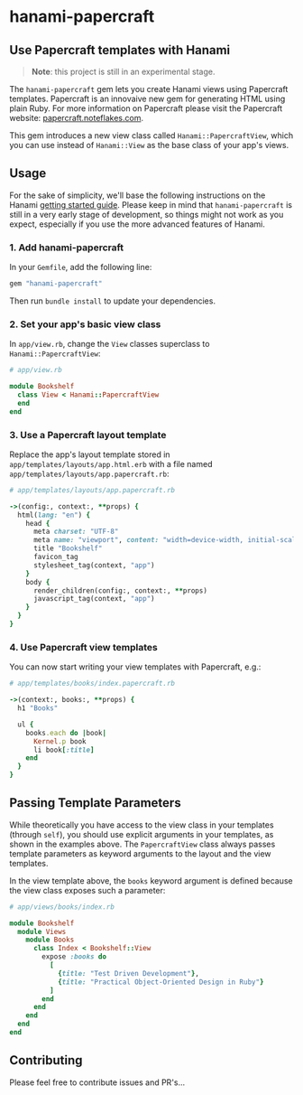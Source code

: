# hanami-papercraft

## Use Papercraft templates with Hanami

> **Note**: this project is still in an experimental stage.

The `hanami-papercraft` gem lets you create Hanami views using Papercraft
templates. Papercraft is an innovaive new gem for generating HTML using plain
Ruby. For more information on Papercraft please visit the Papercraft website:
[papercraft.noteflakes.com](https://papercraft.noteflakes.com).

This gem introduces a new view class called `Hanami::PapercraftView`, which you
can use instead of `Hanami::View` as the base class of your app's views.

## Usage

For the sake of simplicity, we'll base the following instructions on the Hanami
[getting started
guide](https://guides.hanamirb.org/v2.3/introduction/building-a-web-app/).
Please keep in mind that `hanami-papercraft` is still in a very early stage of
development, so things might not work as you expect, especially if you use the
more advanced features of Hanami.

### 1. Add hanami-papercraft

In your `Gemfile`, add the following line:

```ruby
gem "hanami-papercraft"
```

Then run `bundle install` to update your dependencies.

### 2. Set your app's basic view class 

In `app/view.rb`, change the `View` classes superclass to `Hanami::PapercraftView`:

```ruby
# app/view.rb

module Bookshelf
  class View < Hanami::PapercraftView
  end
end
```

### 3. Use a Papercraft layout template

Replace the app's layout template stored in `app/templates/layouts/app.html.erb`
with a file named `app/templates/layouts/app.papercraft.rb`:

```ruby
# app/templates/layouts/app.papercraft.rb

->(config:, context:, **props) {
  html(lang: "en") {
    head {
      meta charset: "UTF-8"
      meta name: "viewport", content: "width=device-width, initial-scale=1.0"
      title "Bookshelf"
      favicon_tag
      stylesheet_tag(context, "app")
    }
    body {
      render_children(config:, context:, **props)
      javascript_tag(context, "app")
    }
  }
}
```

### 4. Use Papercraft view templates

You can now start writing your view templates with Papercraft, e.g.:

```ruby
# app/templates/books/index.papercraft.rb

->(context:, books:, **props) {
  h1 "Books"

  ul {
    books.each do |book|
      Kernel.p book
      li book[:title]
    end
  }
}

```

## Passing Template Parameters

While theoretically you have access to the view class in your templates (through
`self`), you should use explicit arguments in your templates, as shown in the
examples above. The `PapercraftView` class always passes template parameters as
keyword arguments to the layout and the view templates.

In the view template above, the `books` keyword argument is defined because the
view class exposes such a parameter:

```ruby
# app/views/books/index.rb

module Bookshelf
  module Views
    module Books
      class Index < Bookshelf::View
        expose :books do
          [
            {title: "Test Driven Development"},
            {title: "Practical Object-Oriented Design in Ruby"}
          ]
        end
      end
    end
  end
end
```

## Contributing


Please feel free to contribute issues and PR's...
